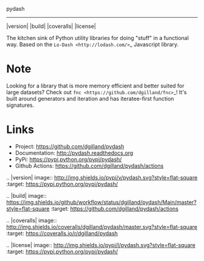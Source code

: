 pydash
******

|version| |build| |coveralls| |license|

The kitchen sink of Python utility libraries for doing "stuff" in a functional way. Based on the `Lo-Dash <http://lodash.com/>`_  Javascript library.

Note
====

Looking for a library that is more memory efficient and better suited for large datasets? Check out `fnc <https://github.com/dgilland/fnc>`_! It's built around generators and iteration and has iteratee-first function signatures.


Links
=====

- Project: https://github.com/dgilland/pydash
- Documentation: http://pydash.readthedocs.org
- PyPi: https://pypi.python.org/pypi/pydash/
- Github Actions: https://github.com/dgilland/pydash/actions


.. |version| image:: http://img.shields.io/pypi/v/pydash.svg?style=flat-square
    :target: https://pypi.python.org/pypi/pydash/

.. |build| image:: https://img.shields.io/github/workflow/status/dgilland/pydash/Main/master?style=flat-square
    :target: https://github.com/dgilland/pydash/actions

.. |coveralls| image:: http://img.shields.io/coveralls/dgilland/pydash/master.svg?style=flat-square
    :target: https://coveralls.io/r/dgilland/pydash

.. |license| image:: http://img.shields.io/pypi/l/pydash.svg?style=flat-square
    :target: https://pypi.python.org/pypi/pydash/
